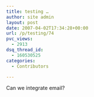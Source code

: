 ```yaml
---
title: testing …
author: site admin
layout: post
date: 2007-04-02T17:34:28+00:00
url: /p/testing/74
pvc_views:
  - 2913
dsq_thread_id:
  - 160530525
categories:
  - Contributors

---
```

Can we integrate email?